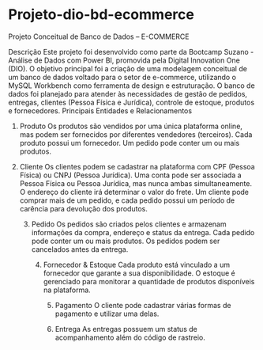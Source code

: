 # Projeto-dio-bd-ecommerce
Projeto Conceitual de Banco de Dados – E-COMMERCE

Descrição Este projeto foi desenvolvido como parte da Bootcamp Suzano - Análise de Dados com Power BI, promovida pela Digital Innovation One (DIO). O objetivo principal foi a criação de uma modelagem conceitual de um banco de dados voltado para o setor de e-commerce, utilizando o MySQL Workbench como ferramenta de design e estruturação. 
O banco de dados foi planejado para atender às necessidades de gestão de pedidos, entregas, clientes (Pessoa Física e Jurídica), controle de estoque, produtos e fornecedores. Principais Entidades e Relacionamentos 

1. Produto Os produtos são vendidos por uma única plataforma online, mas podem ser fornecidos por diferentes vendedores (terceiros). Cada produto possui um fornecedor. Um pedido pode conter um ou mais produtos.

2. Cliente Os clientes podem se cadastrar na plataforma com CPF (Pessoa Física) ou CNPJ (Pessoa Jurídica). Uma conta pode ser associada a Pessoa Física ou Pessoa Jurídica, mas nunca ambas simultaneamente. O endereço do cliente irá determinar o valor do frete. Um cliente pode comprar mais de um pedido, e cada pedido possui um período de carência para devolução dos produtos.

   3. Pedido Os pedidos são criados pelos clientes e armazenam informações da compra, endereço e status da entrega. Cada pedido pode conter um ou mais produtos. Os pedidos podem ser cancelados antes da entrega.

      4. Fornecedor & Estoque Cada produto está vinculado a um fornecedor que garante a sua disponibilidade. O estoque é gerenciado para monitorar a quantidade de produtos disponíveis na plataforma.

         5. Pagamento O cliente pode cadastrar várias formas de pagamento e utilizar uma delas.

         6. Entrega As entregas possuem um status de acompanhamento além do código de rastreio.
